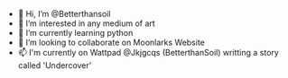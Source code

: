 - 👋 Hi, I’m @Betterthansoil
- 👀 I’m interested in any medium of art
- 🌱 I’m currently learning python
- 💞️ I’m looking to collaborate on Moonlarks Website
- 📫 I'm currently on Wattpad @Jkjgcqs (BetterthanSoil) writting a story called 'Undercover'

<!---
BetterthanSoil/Betterthansoil is a ✨ special ✨ repository because its `README.md` (this file) appears on your GitHub profile.
You can click the Preview link to take a look at your changes.
--->
